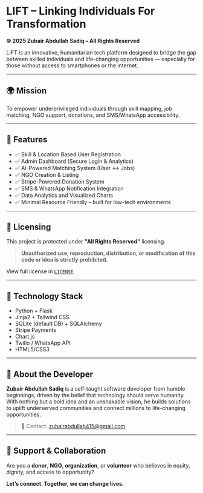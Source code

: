 # LIFT – Linking Individuals For Transformation

**© 2025 Zubair Abdullah Sadiq – All Rights Reserved**

LIFT is an innovative, humanitarian tech platform designed to bridge the gap between skilled individuals and life-changing opportunities — especially for those without access to smartphones or the internet.

---

## 🌍 Mission

To empower underprivileged individuals through skill mapping, job matching, NGO support, donations, and SMS/WhatsApp accessibility.

---

## 🚀 Features

- ✅ Skill & Location Based User Registration  
- ✅ Admin Dashboard (Secure Login & Analytics)  
- ✅ AI-Powered Matching System (User ↔ Jobs)  
- ✅ NGO Creation & Listing  
- ✅ Stripe-Powered Donation System  
- ✅ SMS & WhatsApp Notification Integration  
- ✅ Data Analytics and Visualized Charts  
- ✅ Minimal Resource Friendly – built for low-tech environments

---

## 🔐 Licensing

This project is protected under **"All Rights Reserved"** licensing.

> **Unauthorized use, reproduction, distribution, or modification of this code or idea is strictly prohibited.**

View full license in [`LICENSE`](./LICENSE).

---

## 📌 Technology Stack

- Python + Flask
- Jinja2 + Tailwind CSS
- SQLite (default DB) + SQLAlchemy
- Stripe Payments
- Chart.js
- Twilio / WhatsApp API
- HTML5/CSS3

---

## 🧠 About the Developer

**Zubair Abdullah Sadiq** is a self-taught software developer from humble beginnings, driven by the belief that technology should serve humanity. With nothing but a bold idea and an unshakable vision, he builds solutions to uplift underserved communities and connect millions to life-changing opportunities.
> 💌 Contact: zubairabdullah415@gmail.com

---

## 🤝 Support & Collaboration

Are you a **donor**, **NGO**, **organization**, or **volunteer** who believes in equity, dignity, and access to opportunity?

**Let’s connect. Together, we can change lives.**
